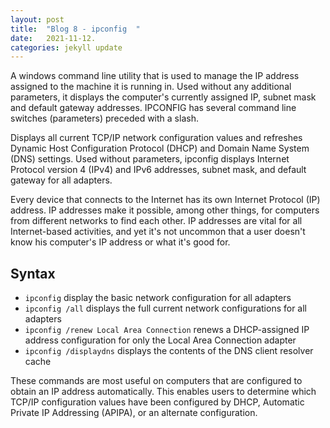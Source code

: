 ```yaml
---
layout: post
title:  "Blog 8 - ipconfig  "
date:   2021-11-12.
categories: jekyll update
---
```




A windows command line utility that is used to manage the IP address assigned to the machine it is running in. Used without any additional parameters, it displays the computer's currently assigned IP, subnet mask and default gateway addresses. IPCONFIG has several command line switches (parameters) preceded with a slash. 

Displays all current TCP/IP network configuration values and refreshes Dynamic Host Configuration Protocol (DHCP) and Domain Name System (DNS) settings. Used without parameters, ipconfig displays Internet Protocol version 4 (IPv4) and IPv6 addresses, subnet mask, and default gateway for all adapters.

Every device that connects to the Internet has its own Internet Protocol (IP) address. IP addresses make it possible, among other things, for computers from different networks to find each other. IP addresses are vital for all Internet-based activities, and yet it's not uncommon that a user doesn't know his computer's IP address or what it's good for.

<h2> Syntax </h2>

* `ipconfig` display the basic network configuration for all adapters
* `ipconfig /all` displays the full current network configurations for all adapters 
* `ipconfig /renew Local Area Connection` renews a DHCP-assigned IP address configuration for only the Local Area Connection adapter
* `ipconfig /displaydns` displays the contents of the DNS client resolver cache


These commands are most useful on computers that are configured to obtain an IP address automatically. This enables users to determine which TCP/IP configuration values have been configured by DHCP, Automatic Private IP Addressing (APIPA), or an alternate configuration. 





